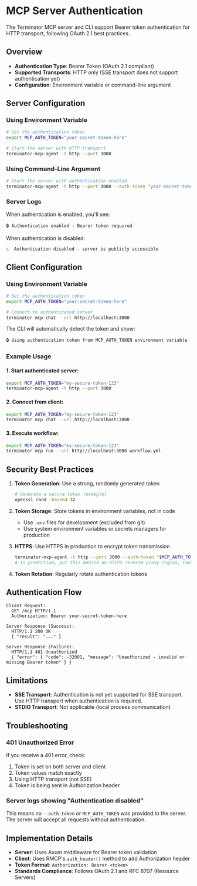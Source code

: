 # MCP Server Authentication

The Terminator MCP server and CLI support Bearer token authentication for HTTP transport, following OAuth 2.1 best practices.

## Overview

- **Authentication Type**: Bearer Token (OAuth 2.1 compliant)
- **Supported Transports**: HTTP only (SSE transport does not support authentication yet)
- **Configuration**: Environment variable or command-line argument

## Server Configuration

### Using Environment Variable

```bash
# Set the authentication token
export MCP_AUTH_TOKEN="your-secret-token-here"

# Start the server with HTTP transport
terminator-mcp-agent -t http --port 3000
```

### Using Command-Line Argument

```bash
# Start the server with authentication enabled
terminator-mcp-agent -t http --port 3000 --auth-token "your-secret-token-here"
```

### Server Logs

When authentication is enabled, you'll see:
```
🔒 Authentication enabled - Bearer token required
```

When authentication is disabled:
```
⚠️  Authentication disabled - server is publicly accessible
```

## Client Configuration

### Using Environment Variable

```bash
# Set the authentication token
export MCP_AUTH_TOKEN="your-secret-token-here"

# Connect to authenticated server
terminator mcp chat --url http://localhost:3000
```

The CLI will automatically detect the token and show:
```
🔒 Using authentication token from MCP_AUTH_TOKEN environment variable
```

### Example Usage

#### 1. Start authenticated server:
```bash
export MCP_AUTH_TOKEN="my-secure-token-123"
terminator-mcp-agent -t http --port 3000
```

#### 2. Connect from client:
```bash
export MCP_AUTH_TOKEN="my-secure-token-123"
terminator mcp chat --url http://localhost:3000
```

#### 3. Execute workflow:
```bash
export MCP_AUTH_TOKEN="my-secure-token-123"
terminator mcp run --url http://localhost:3000 workflow.yml
```

## Security Best Practices

1. **Token Generation**: Use a strong, randomly generated token
   ```bash
   # Generate a secure token (example)
   openssl rand -base64 32
   ```

2. **Token Storage**: Store tokens in environment variables, not in code
   - Use `.env` files for development (excluded from git)
   - Use system environment variables or secrets managers for production

3. **HTTPS**: Use HTTPS in production to encrypt token transmission
   ```bash
   terminator-mcp-agent -t http --port 3000 --auth-token "$MCP_AUTH_TOKEN"
   # In production, put this behind an HTTPS reverse proxy (nginx, Caddy, etc.)
   ```

4. **Token Rotation**: Regularly rotate authentication tokens

## Authentication Flow

```
Client Request:
  GET /mcp HTTP/1.1
  Authorization: Bearer your-secret-token-here

Server Response (Success):
  HTTP/1.1 200 OK
  { "result": "..." }

Server Response (Failure):
  HTTP/1.1 401 Unauthorized
  { "error": { "code": -32001, "message": "Unauthorized - invalid or missing Bearer token" } }
```

## Limitations

- **SSE Transport**: Authentication is not yet supported for SSE transport. Use HTTP transport when authentication is required.
- **STDIO Transport**: Not applicable (local process communication)

## Troubleshooting

### 401 Unauthorized Error

If you receive a 401 error, check:

1. Token is set on both server and client
2. Token values match exactly
3. Using HTTP transport (not SSE)
4. Token is being sent in Authorization header

### Server logs showing "Authentication disabled"

This means no `--auth-token` or `MCP_AUTH_TOKEN` was provided to the server. The server will accept all requests without authentication.

## Implementation Details

- **Server**: Uses Axum middleware for Bearer token validation
- **Client**: Uses RMCP's `auth_header()` method to add Authorization header
- **Token Format**: `Authorization: Bearer <token>`
- **Standards Compliance**: Follows OAuth 2.1 and RFC 8707 (Resource Servers)
